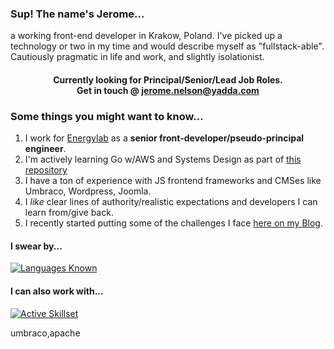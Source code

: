 ### Sup! The name's Jerome...
a working front-end developer in Krakow, Poland. I've picked up a technology or two in my time and would describe myself as "fullstack-able". Cautiously pragmatic in life and work, and slightly isolationist.

#### <p align=center>Currently looking for Principal/Senior/Lead Job Roles.<br> Get in touch @ jerome.nelson@yadda.com</p>
###  Some things you might want to know...

1. I work for [Energylab](https://energylab.be) as a **senior front-developer/pseudo-principal engineer**.
2. I'm actively learning Go w/AWS and Systems Design as part of [this repository](https://)
3.  I have a ton of experience with JS frontend frameworks and CMSes like Umbraco, Wordpress, Joomla.
4. I _like_ clear lines of authority/realistic expectations and developers I can learn from/give back.
5. I recently started putting some of the challenges I face [here on my Blog]().


#### I swear by...
[![Languages Known](https://skillicons.dev/icons?i=ts,nodejs,php,go,graphql,react,docker,git)](https://skillicons.dev)

#### I can also work with...

[![Active Skillset](https://skillicons.dev/icons?i=angular,vue,wordpress,,azure,aws,,py,,mongodb,mysql,,nginx,aws,redis,sass)](https://skillicons.dev)

umbraco,apache
